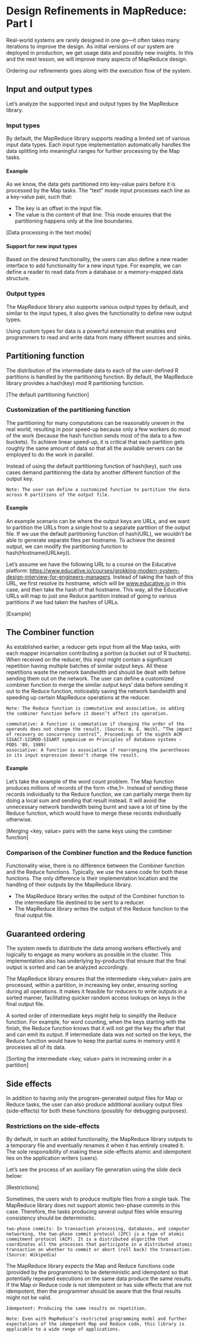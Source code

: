 # Design Refinements in MapReduce: Part I
Real-world systems are rarely designed in one go—it often takes many iterations to improve the design. As initial versions of our system are deployed in production, we get usage data and possibly new insights. In this and the next lesson, we will improve many aspects of MapReduce design.

Ordering our refinements goes along with the execution flow of the system.

## Input and output types
Let’s analyze the supported input and output types by the MapReduce library.

### Input types
By default, the MapReduce library supports reading a limited set of various input data types. Each input type implementation automatically handles the data splitting into meaningful ranges for further processing by the Map tasks.

#### Example
As we know, the data gets partitioned into key-value pairs before it is processed by the Map tasks. The “text” mode input processes each line as a key-value pair, such that:

- The key is an offset in the input file.
- The value is the content of that line.
This mode ensures that the partitioning happens only at the line boundaries.

[Data processing in the text mode]

#### Support for new input types
Based on the desired functionality, the users can also define a new reader interface to add functionality for a new input type. For example, we can define a reader to read data from a database or a memory-mapped data structure.

### Output types
The MapReduce library also supports various output types by default, and similar to the input types, it also gives the functionality to define new output types.

Using custom types for data is a powerful extension that enables end programmers to read and write data from many different sources and sinks.


## Partitioning function
The distribution of the intermediate data to each of the user-defined R partitions is handled by the partitioning function. By default, the MapReduce library provides a hash(key) mod R partitioning function.
 
[The default partitioning function]

### Customization of the partitioning function
The partitioning for many computations can be reasonably uneven in the real world, resulting in poor speed-up because only a few workers do most of the work (because the hash function sends most of the data to a few buckets). To achieve linear speed-up, it is critical that each partition gets roughly the same amount of data so that all the available servers can be employed to do the work in parallel.

Instead of using the default partitioning function of hash(key), such use cases demand partitioning the data by another different function of the output key.
```
Note: The user can define a customized function to partition the data across R partitions of the output file.
``` 

#### Example
An example scenario can be where the output keys are URLs, and we want to partition the URLs from a single host to a separate partition of the output file. If we use the default partitioning function of hash(URL), we wouldn’t be able to generate separate files per hostname. To achieve the desired output, we can modify the partitioning function to hash(Hostname(URLkey)).

Let’s assume we have the following URL to a course on the Educative platform: https://www.educative.io/courses/grokking-modern-system-design-interview-for-engineers-managers. Instead of taking the hash of this URL, we first resolve its hostname, which will be www.educative.io in this case, and then take the hash of that hostname. This way, all the Educative URLs will map to just one Reduce partition instead of going to various partitions if we had taken the hashes of URLs.

[Example]

## The Combiner function
As established earlier, a reducer gets input from all the Map tasks, with each mapper incarnation contributing a portion (a bucket out of R buckets). When received on the reducer, this input might contain a significant repetition having multiple batches of similar output keys. All these repetitions waste the network bandwidth and should be dealt with before sending them out on the network. The user can define a customized combiner function to merge the similar output keys’ data before sending it out to the Reduce function, noticeably saving the network bandwidth and speeding up certain MapReduce operations at the reducer.
```
Note: The Reduce function is commutative and associative, so adding the combiner function before it doesn’t affect its operation.

commutative: A function is commutative if changing the order of the operands does not change the result. (Source: W. E. Weihl. “The impact of recovery on concurrency control”, Proceedings of the eighth ACM SIGACT-SIGMOD-SIGART symposium on Principles of database systems - PODS '89, 1989)
associative: A function is associative if rearranging the parentheses in its input expression doesn’t change the result.
```
#### Example
Let’s take the example of the word count problem. The Map function produces millions of records of the form  <the,1>. Instead of sending these records individually to the Reduce function, we can partially merge them by doing a local sum and sending that result instead. It will avoid the unnecessary network bandwidth being burnt and save a lot of time by the Reduce function, which would have to merge these records individually otherwise.

[Merging <key, value> pairs with the same keys using the combiner function]

### Comparison of the Combiner function and the Reduce function
Functionality wise, there is no difference between the Combiner function and the Reduce functions. Typically, we use the same code for both these functions. The only difference is their implementation location and the handling of their outputs by the MapReduce library.

- The MapReduce library writes the output of the Combiner function to the intermediate file destined to be sent to a reducer.
- The MapReduce library writes the output of the Reduce function to the final output file.


## Guaranteed ordering
The system needs to distribute the data among workers effectively and logically to engage as many workers as possible in the cluster. This implementation also has underlying by-products that ensure that the final output is sorted and can be analyzed accordingly.

The MapReduce library ensures that the intermediate <key,value> pairs are processed, within a partition, in increasing key order, ensuring sorting during all operations. It makes it feasible for reducers to write outputs in a sorted manner, facilitating quicker random access lookups on keys in the final output file.

A sorted order of intermediate keys might help to simplify the Reduce function. For example, for word counting, when the keys starting with the finish, the Reduce function knows that it will not get the key the after that and can emit its output. If intermediate data was not sorted on the keys, the Reduce function would have to keep the partial sums in memory until it processes all of its data.

[Sorting the intermediate <key, value> pairs in increasing order in a partition]

## Side effects
In addition to having only the program-generated output files for Map or Reduce tasks, the user can also produce additional auxiliary output files (side-effects) for both these functions (possibly for debugging purposes).

### Restrictions on the side-effects
By default, in such an added functionality, the MapReduce library outputs to a temporary file and eventually renames it when it has entirely created it. The sole responsibility of making these side-effects atomic and idempotent lies on the application writers (users).


Let’s see the process of an auxiliary file generation using the slide deck below:

[Restrictions]

Sometimes, the users wish to produce multiple files from a single task. The MapReduce library does not support atomic two-phase commits in this case. Therefore, the tasks producing several output files while ensuring consistency should be deterministic.

```
two-phase commits: In transaction processing, databases, and computer networking, the two-phase commit protocol (2PC) is a type of atomic commitment protocol (ACP). It is a distributed algorithm that coordinates all the processes that participate in a distributed atomic transaction on whether to commit or abort (roll back) the transaction. (Source: Wikipedia)
```

The MapReduce library expects the Map and Reduce functions code (provided by the programmers) to be deterministic and idempotent so that potentially repeated executions on the same data produce the same results. If the Map or Reduce code is not idempotent or has side effects that are not idempotent, then the programmer should be aware that the final results might not be valid.

```
Idempotent: Producing the same results on repetition.
```

```
Note: Even with MapReduce’s restricted programming model and further expectations of the idempotent Map and Reduce code, this library is applicable to a wide range of applications.
```
